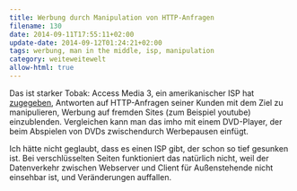```yaml
---
title: Werbung durch Manipulation von HTTP-Anfragen
filename: 130
date: 2014-09-11T17:55:11+02:00
update-date: 2014-09-12T01:24:21+02:00
tags: werbung, man in the middle, isp, manipulation
category: weiteweitewelt
allow-html: true
---
```


<p>Das ist starker Tobak: Access Media 3, ein amerikanischer ISP hat <a href="http://haydenlee.io/my-isp-access-media-3-admitting-to-man-in-the-middle-attack">zugegeben</a>, Antworten auf HTTP-Anfragen seiner Kunden mit dem Ziel zu manipulieren, Werbung auf fremden Sites (zum Beispiel youtube) einzublenden. Vergleichen kann man das imho mit einem DVD-Player, der beim Abspielen von DVDs zwischendurch Werbepausen einfügt.</p>

<p>Ich hätte nicht geglaubt, dass es einen ISP gibt, der schon so tief gesunken ist. Bei verschlüsselten Seiten funktioniert das natürlich nicht, weil der Datenverkehr zwischen Webserver und Client für Außenstehende nicht einsehbar ist, und Veränderungen auffallen.</p>


